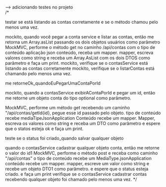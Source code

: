 --> adicionando testes no projeto  
/* 

testar se está listando as contas corretamente e se o método chamou pelo menos uma vez.


mockito, quando você pegar a conta service e listar as contas, então me retorna um Array.asList  passando os dois objetos usuários como parâmetro
MockMVC, performe o método get no caminho /api/contas com o tipo de conteúdo aplicação json
conteúdo, receba um mapper.
mapper, escreva valores como string e receba um Array.AsList com os dois DTOS como parâmetro e faça um print.
mockito, verifique se o contasService está listando as contas corretamente
mockito, verifique se o listarContas está chamando pelo menos uma vez.



me retorneOk_quandoEuPegarUmaContaPorId

mockito, quando a contasService exibirAContaPorId e pegar um id, então me retorne um objeto conta do tipo optional como parâmetro.

MockMVC, performe um método get recebendo um caminho "/api/contas/getId{id}, pegue esse id passado pelo objeto.
tipo de conteúdo recebe  mediaTipeJsonApplication
Conteúdo recebe um mapper.
Mapper, escreva os valores como string e receba um DTO como parâmetro e espere que o statos esteja ok e faça um print.



teste se o status foi criado_quando salvar qualquer objeto



quando o contasService cadastrar qualquer objeto conta, então me retorne o valor do id1
MockMVC, performe o método post e receba como caminho "/api/contas"
o tipo de conteúdo recebe um MediaType.jsonApplication
conteúdo recebe um mapper.
mapper, escreve um valor como string e recebe um objeto DTO1 como parâmetro.
e espere que o status esteja criado.
e faça um print
verifique se o contasService  cadastrar contas recebendo qualquer objeto foi chamado pelo menos uma vez. 
*/


